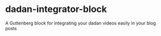 # dadan-integrator-block
A Guttenberg block for integrating your dadan videos easily in your blog posts
